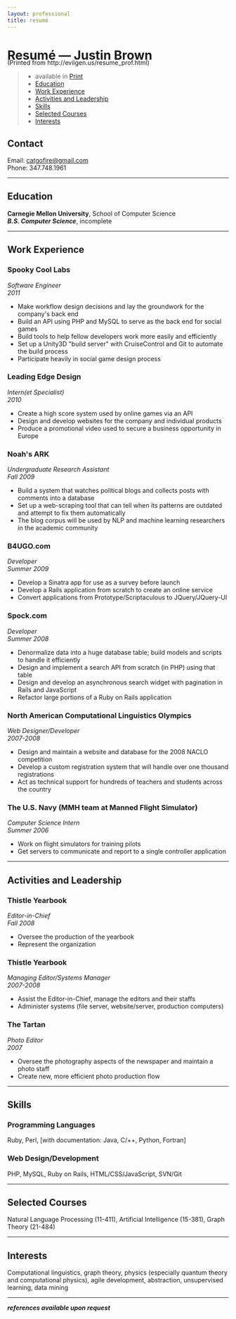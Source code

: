 ```yaml
---
layout: professional
title: resumé
---
```


# Resumé — Justin Brown
<div class="only_print" style="margin-top:-1.7pc">
(Printed from http://evilgen.us/resume_prof.html)
</div>

> * available in <a href="javascript:window.print();">Print</a>
> * [Education](#education "Education")
> * [Work Experience](#work "Work Experience")
> * [Activities and Leadership](#activities "Activities and Leadership")
> * [Skills](#skills "Skills")
> * [Selected Courses](#courses "Selected Courses")
> * [Interests](#interests "Interests")

## <a name="contact">Contact</a>
Email: catgofire@gmail.com  
Phone: 347.748.1961  

* * *

## <a name="education">Education</a>
**Carnegie Mellon University**, School of Computer Science  
**_B.S. Computer Science_**, incomplete

* * *

## <a name="work">Work Experience</a>

### Spooky Cool Labs
_Software Engineer_  
_2011_

* Make workflow design decisions and lay the groundwork for the company's back end
* Build an API using PHP and MySQL to serve as the back end for social games
* Build tools to help fellow developers work more easily and efficiently
* Set up a Unity3D "build server" with CruiseControl and Git to automate the build process
* Participate heavily in social game design process

<!-- * Set up a multi-stage Capistrano deploy -->

### Leading Edge Design
_Intern(et Specialist)_  
_2010_

* Create a high score system used by online games via an API
* Design and develop websites for the company and individual products
* Produce a promotional video used to secure a business opportunity in Europe

### Noah's ARK
_Undergraduate Research Assistant_  
_Fall 2009_

* Build a system that watches political blogs and collects posts with comments into a database
* Set up a web-scraping tool that can tell when its patterns are outdated and attempt to fix them automatically
* The blog corpus will be used by NLP and machine learning researchers in the academic community

### B4UGO.com
_Developer_  
_Summer 2009_

* Develop a Sinatra app for use as a survey before launch
* Develop a Rails application from scratch to create an online service
* Convert applications from Prototype/Scriptaculous to JQuery/JQuery-UI

<!-- * Participate in product design meetings for a location-aware system -->

### Spock.com
_Developer_  
_Summer 2008_

* Denormalize data into a huge database table; build models and scripts to handle it efficiently
* Design and implement a search API from scratch (in PHP) using that table
* Design and develop an asynchronous search widget with pagination in Rails and JavaScript
* Refactor large portions of a Ruby on Rails application

### North American Computational Linguistics Olympics
_Web Designer/Developer_  
_2007-2008_

* Design and maintain a website and database for the 2008 NACLO competition
* Develop a custom registration system that will handle over one thousand registrations
* Act as technical support for hundreds of teachers and students across the country

### The U.S. Navy (MMH team at Manned Flight Simulator)
_Computer Science Intern_  
_Summer 2006_

* Work on flight simulators for training pilots
* Get servers to communicate and report to a single controller application

* * *

## <a name="activities">Activities and Leadership</a>

### Thistle Yearbook
_Editor-in-Chief_  
_Fall 2008_

* Oversee the production of the yearbook
* Represent the organization

### Thistle Yearbook
_Managing Editor/Systems Manager_  
_2007-2008_

* Assist the Editor-in-Chief, manage the editors and their staffs
* Administer systems (file server, website/server, production computers)

### The Tartan
_Photo Editor_  
_2007_

* Oversee the photography aspects of the newspaper and maintain a photo staff
* Create new, more efficient photo production flow

* * *

<p class="nopage-break"></p>

## <a name="skills">Skills</a>

### Programming Languages
Ruby, Perl, \[with documentation: Java, C/++, Python, Fortran\]

### Web Design/Development
PHP, MySQL, Ruby on Rails, HTML/CSS/JavaScript, SVN/Git

* * *

## <a name="courses">Selected Courses</a>

Natural Language Processing (11-411), Artificial Intelligence (15-381), Graph Theory (21-484)

* * *

## <a name="interests">Interests</a>

Computational linguistics, graph theory, physics (especially quantum theory and computational physics), agile development, abstraction, unsupervised learning, data mining

* * *

_**references available upon request**_
